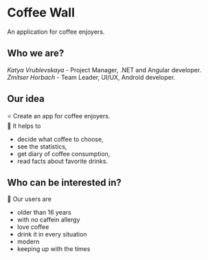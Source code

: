# Coffee Wall
  
An application for coffee enjoyers.   
    
## Who we are?   

*Katya Vrublevskaya* - Project Manager, .NET and Angular developer.   
*Zmitser Horbach* - Team Leader, UI/UX, Android developer.

## Our idea   
   
⭐ Create an app for coffee enjoyers.   
🤝 It helps to   
  * decide what coffee to choose,   
  * see the statistics,   
  * get diary of coffee consumption,   
  * read facts about favorite drinks.   
  
## Who can be interested in?

👥 Our users are   
* older than 16 years
* with no caffein allergy
* love coffee 
* drink it in every situation
* modern
* keeping up with the times

